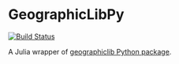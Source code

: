 # GeographicLibPy

[![Build Status](https://travis-ci.org/kshramt/GeographicLibPy.jl.svg?branch=master)](https://travis-ci.org/kshramt/GeographicLibPy.jl)

A Julia wrapper of [geographiclib Python package](https://pypi.python.org/pypi/geographiclib).
